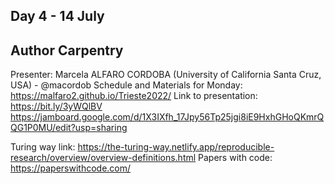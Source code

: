 Day 4 - 14 July
-------------------------------------------
Author Carpentry
-------------------------------------------

Presenter: Marcela ALFARO CORDOBA (University of California Santa Cruz, USA) - @macordob
Schedule and Materials for Monday: https://malfaro2.github.io/Trieste2022/
Link to presentation: https://bit.ly/3yWQlBV
https://jamboard.google.com/d/1X3IXfh_17Jpy56Tp25jgi8iE9HxhGHoQKmrQQG1P0MU/edit?usp=sharing

Turing way link: https://the-turing-way.netlify.app/reproducible-research/overview/overview-definitions.html
Papers with code: https://paperswithcode.com/